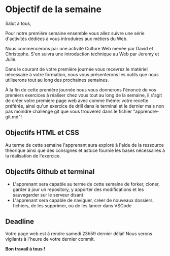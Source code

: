 # Objectif de la semaine

Salut à tous, 

Pour notre première semaine ensemble vous allez suivre une série d'activités dédiées à vous introduires aux métiers du Web.

Nous commencerons par une activité Culture Web menée par David et Christophe. 
S'en suivra une introduction technique au Web par Jeremy et Julie.

Dans le courant de votre première journée vous recevrez le matériel nécessaire à votre formation, nous vous présenterons les outils que nous utiliserons tout au long des prochaines semaines.

À la fin de cette première journée nous vous donnerons l'énoncé de vos premiers exercices à réaliser chez vous tout au long de la semaine, il s'agit de créer votre première page web avec comme thème: votre recette préférée, ainsi qu'un exercice de drill dans le terminal et le dernier mais non pas moindre challenge git que vous trouverez dans le fichier "apprendre-git.md"!

## Objectifs HTML et CSS

Au terme de cette semaine l'apprenant aura exploré à l'aide de la ressource théorique ainsi que des consignes et astuce fournie les bases nécessaires à la réalisation de l'exercice.

## Objectifs Github et terminal

- L'apprenant sera capable au terme de cette semaine de forker, cloner, garder à jour un repository, y apporter des modifications et les sauvegarder sur le serveur disant
- L'apprenant sera capable de naviguer, créer de nouveaux dossiers, fichiers, de les supprimer, ou de les lancer dans VSCode

## Deadline

Votre page web est à rendre samedi 23h59 dernier délai!
Nous serons vigilants à l'heure de votre dernier commit.

**Bon travail à tous !**
